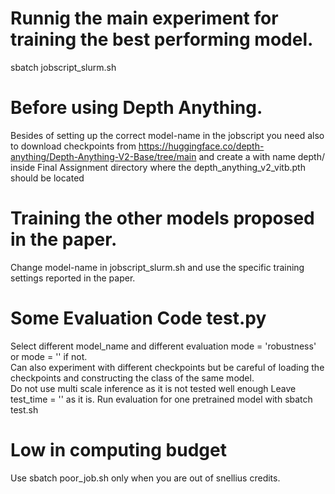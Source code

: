 # Runnig the main experiment for training the best performing model.
sbatch jobscript_slurm.sh

# Before using Depth Anything.
Besides of setting up the correct model-name in the jobscript you need also to download checkpoints from
https://huggingface.co/depth-anything/Depth-Anything-V2-Base/tree/main
and create a  with name depth/ inside Final Assignment directory where the depth_anything_v2_vitb.pth should be located
# Training the other models proposed in the paper.
Change model-name in jobscript_slurm.sh and use the specific training settings reported in the paper.
# Some Evaluation Code test.py
Select different model_name and different evaluation mode = 'robustness' or mode = '' if not.\
Can also experiment with different checkpoints but be careful of loading the checkpoints and constructing the class of the same model.\
Do not use multi scale inference as it is not tested well enough
Leave test_time = '' as it is.
Run evaluation for one pretrained model with sbatch test.sh

# Low in computing budget
Use sbatch poor_job.sh only when you are out of snellius credits.

